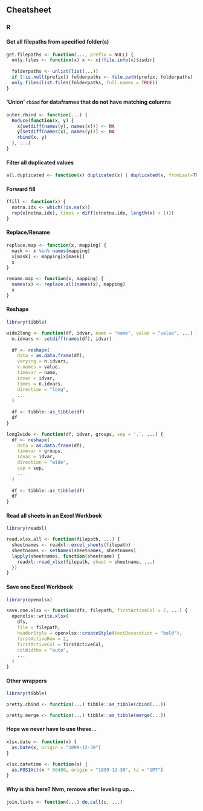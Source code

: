 ## Cheatsheet

### R

#### Get all filepaths from specified folder(s)

```r
get.filepaths <- function(..., prefix = NULL) {
  only.files <- function(x) x <- x[!file.info(x)$isdir]
  
  folderpaths <- unlist(list(...))
  if (!is.null(prefix)) folderpaths <- file.path(prefix, folderpaths)
  only.files(list.files(folderpaths, full.names = TRUE))
}
```

#### 'Union' `rbind` for dataframes that do not have matching columns

```r
outer.rbind <- function(...) {
  Reduce(function(x, y) {
    x[setdiff(names(y), names(x))] <- NA
    y[setdiff(names(x), names(y))] <- NA
    rbind(x, y)
  }, ...)
}
```

#### Filter all duplicated values

```r
all.duplicated <- function(x) duplicated(x) | duplicated(x, fromLast=TRUE)
```

#### Forward fill

```r
ffill <- function(x) {
  notna.idx <- which(!is.na(x))
  rep(x[notna.idx], times = diff(c(notna.idx, length(x) + 1)))
}
```

#### Replace/Rename

```r
replace.map <- function(x, mapping) {
  mask <- x %in% names(mapping)
  x[mask] <- mapping[x[mask]]
  x
}

rename.map <- function(x, mapping) {
  names(x) <- replace.all(names(x), mapping)
  x
}
```

#### Reshape

```r
library(tibble)

wide2long <- function(df, idvar, name = "name", value = "value", ...) {
  n.idvars <- setdiff(names(df), idvar)
  
  df <- reshape(
    data = as.data.frame(df),
    varying = n.idvars,
    v.names = value,
    timevar = name,
    idvar = idvar,
    times = n.idvars,
    direction = "long",
    ...
  )
  
  df <- tibble::as_tibble(df)
  df
}

long2wide <- function(df, idvar, groups, sep = '.', ...) {
  df <- reshape(
    data = as.data.frame(df),
    timevar = groups,
    idvar = idvar,
    direction = "wide",
    sep = sep,
    ...
  )
  
  df <- tibble::as_tibble(df)
  df
}
```

#### Read all sheets in an Excel Workbook

```r
library(readxl)

read.xlsx.all <- function(filepath, ...) {
  sheetnames <- readxl::excel_sheets(filepath)
  sheetnames <- setNames(sheetnames, sheetnames)
  lapply(sheetnames, function(sheetname) {
    readxl::read_xlsx(filepath, sheet = sheetname, ...)
  })
}
```

#### Save one Excel Workbook

```r
library(openxlsx)

save.one.xlsx <- function(dfs, filepath, firstActiveCol = 2, ...) {
  openxlsx::write.xlsx(
    dfs,
    file = filepath,
    headerStyle = openxlsx::createStyle(textDecoration = "bold"),
    firstActiveRow = 2,
    firstActiveCol = firstActiveCol,
    colWidths = "auto",
    ...
  )
}
```

#### Other wrappers

```r
library(tibble)

pretty.cbind <- function(...) tibble::as_tibble(cbind(...))

pretty.merge <- function(...) tibble::as_tibble(merge(...))
```

#### Hope we never have to use these...

```r
xlsx.date <- function(x) {
  as.Date(x, origin = "1899-12-30")
}

xlsx.datetime <- function(x) {
  as.POSIXct(x * 86400, origin = "1899-12-30", tz = "GMT")
}
```

#### Why is this here? Nvm, remove after leveling up...

```r
join.lists <- function(...) do.call(c, ...)
```
